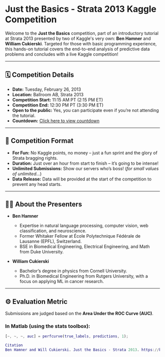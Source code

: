 # Just the Basics - Strata 2013 Kaggle Competition

Welcome to the **Just the Basics** competition, part of an introductory tutorial at Strata 2013 presented by two of Kaggle's very own: **Ben Hamner** and **William Cukierski**. Targeted for those with basic programming experience, this hands-on tutorial covers the end-to-end analysis of predictive data problems and concludes with a live Kaggle competition!

---

## 🗓️ Competition Details

- **Date:** Tuesday, February 26, 2013
- **Location:** Ballroom AB, Strata 2013
- **Competition Start:** 11:15 AM PT (2:15 PM ET)
- **Competition End:** 12:30 PM PT (3:30 PM ET)
- **Open to the public:** Yes, you can participate even if you’re not attending the tutorial.
- **Countdown:** [Click here to view countdown](https://freesecure.timeanddate.com/countdown/i3icdhlm/n886/cf12/cm0/cu4/ct3/cs1/ca0/co0/cr0/ss0/cac333/cpcf00/pct/tcfff/fn3/fs200/szw320/szh135/iso2013-02-26T12:30:00)

---

## 🎯 Competition Format

- **For Fun:** No Kaggle points, no money – just a fun sprint and the glory of Strata bragging rights.
- **Duration:** Just over an hour from start to finish – it’s going to be intense!
- **Unlimited Submissions:** Show our servers who’s boss! (*for small values of unlimited…*)
- **Data Release:** Data will be provided at the start of the competition to prevent any head starts.

---

## 👨‍🏫 About the Presenters

- **Ben Hamner**
  - Expertise in natural language processing, computer vision, web classification, and neuroscience.
  - Former Whitaker Fellow at École Polytechnique Fédérale de Lausanne (EPFL), Switzerland.
  - BSE in Biomedical Engineering, Electrical Engineering, and Math from Duke University.

- **William Cukierski**
  - Bachelor’s degree in physics from Cornell University.
  - Ph.D. in Biomedical Engineering from Rutgers University, with a focus on applying ML in cancer research.

---

## ⚙️ Evaluation Metric

Submissions are judged based on the **Area Under the ROC Curve (AUC)**.

### In Matlab (using the stats toolbox):
```matlab
[~, ~, ~, auc] = perfcurve(true_labels, predictions, 1);

Citation
Ben Hamner and Will Cukierski. Just the Basics - Strata 2013. https://kaggle.com/competitions/just-the-basics-strata-2013, 2013. Kaggle
